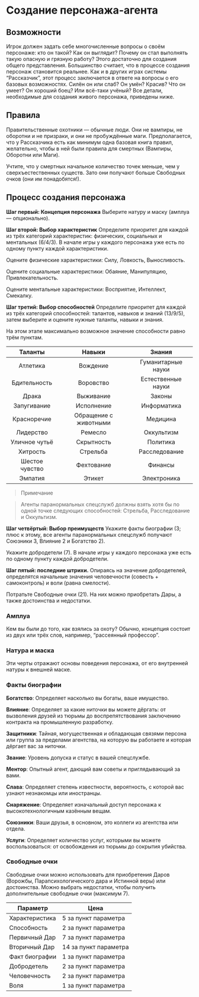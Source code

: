 # Создание персонажа-агента

## Возможности

Игрок должен задать себе многочисленные вопросы о своём персонаже: кто он такой? Как он выглядит? Почему он стал выполнять такую опасную и грязную работу? Этого достаточно для создания общего представления. Большинство считает, что в процессе создания персонаж становится реальнее. Как и в других играх системы “Рассказчик”, этот процесс заключается в ответе на вопросы о его базовых возможностях. Силён он или слаб? Он умён? Красив? Что он умеет? Он хороший боец? Или всё-таки учёный? Все детали, необходимые для создания живого персонажа, приведены ниже.

## Правила

Правительственные охотники — обычные люди. Они не вампиры, не оборотни и не призраки, и они не пробуждённые маги. Предполагается, что у Рассказчика есть как минимум одна базовая книга правил, желательно, чтобы в ней были правила для смертных (Вампиры, Оборотни или Маги).

Учтите, что у смертных начальное количество точек меньше, чем у сверхъестественных существ. Зато они получают больше Свободных очков (они им понадобятся!).

## Процесс создания персонажа

**Шаг первый: Концепция персонажа**
Выберите натуру и маску (амплуа — опционально).

**Шаг второй: Выбор характеристик**
Определите приоритет для каждой из трёх категорий характеристик: физических, социальных и ментальных (6/4/3). В начале игры у каждого персонажа уже есть по одному пункту каждой характеристики.

Оцените физические характеристики: Силу, Ловкость, Выносливость.

Оцените социальные характеристики: Обаяние, Манипуляцию, Привлекательность.

Оцените ментальные характеристики: Восприятие, Интеллект, Смекалку.

**Шаг третий: Выбор способностей**
Определите приоритет для каждой из трёх категорий способностей: талантов, навыков и знаний (13/9/5), затем выберите и оцените нужные таланты, навыки и знания.

На этом этапе максимально возможное значение способности равно трём пунктам.

|    Таланты     |        Навыки         |       Знания       |
|:--------------:|:---------------------:|:------------------:|
|    Атлетика    |       Вождение        | Гуманитарные науки |
|  Бдительность  |       Воровство       | Естественные науки |
|     Драка      |       Выживание       |       Законы       |
|  Запугивание   |      Исполнение       |    Информатика     |
|  Красноречие   | Обращение с животными |      Медицина      |
|   Лидерство    |        Ремесло        |     Оккультизм     |
| Уличное чутьё  |      Скрытность       |      Политика      |
|    Хитрость    |       Стрельба        |   Расследование    |
| Шестое чувство |      Фехтование       |      Финансы       |
|    Эмпатия     |        Этикет         |    Электроника     |
 

>Примечание

>Агенты паранормальных спецслужб должны взять хотя бы по одной точке следующих способностей: Стрельба, Расследование и Оккультизм.


**Шаг четвёртый: Выбор преимуществ**
Укажите факты биографии (3; плюс к этому, все агенты паранормальных спецслужб получают Союзники 3, Влияние 2 и Богатство 2).

Укажите добродетели (7). В начале игры у каждого персонажа уже есть по одному пункту каждой добродетели.

**Шаг пятый: последние штрихи.**
Опираясь на значение добродетелей, определятся начальные значения человечности (совесть + самоконтроль) и воли (равна смелости). 

Потратьте Свободные очки (21). На них можно приобретать Дары, а также достоинства и недостатки.

### Амплуа
Кем вы были до того, как взялись за охоту? Обычно, концепция состоит из двух или трёх слов, например, “рассеянный профессор”.

### Натура и маска
Эти черты отражают основы поведения персонажа, от его внутренней натуры к внешней маске. 

### Факты биографии

**Богатство**: Определяет насколько вы богаты, ваше имущество.

**Влияние**: Определяет за какие ниточки вы можете дёргать: от вызволения друзей из тюрьмы до воспрепятствования заключению контракта на промышленную разработку.

**Защитники**: Тайная, могущественная и обладающая связями персона или группа за пределами агентства, на которую вы работаете и которая дёргает вас за ниточки.

**Звание**: Уровень допуска и статус в вашей спецслужбе.

**Ментор**: Опытный агент, дающий вам советы и приглядывающий за вами.

**Слава**: Определяет степень известности, вероятность, с которой вас узнают незнакомцы или иностранцы.

**Снаряжение**: Определяет изначальный доступ персонажа к высокотехнологичным казённым вещам.

**Союзники**: Ваши друзья, в основном, это коллеги из агентства или отдела.

**Услуги**: Определяет количество услуг, которыми вы можете воспользоваться: от освобождения из тюрьмы до сокрытия убийства.


### Свободные очки
Свободные очки можно использовать для приобретения Даров (Ворожбы, Парапсихологического дара и Истинной веры) или достоинства. Можно выбрать недостатки, чтобы получить дополнительные свободные очки (максимум 7).

| Параметр       | Цена                  |  
| -------------- | --------------------- |
| Характеристика | 5 за пункт параметра  |
| Способность    | 2 за пункт параметра  |
| Первичный Дар  | 7 за пункт параметра  |
| Вторичный Дар  | 14 за пункт параметра |
| Факт биографии | 1 за пункт параметра  |
| Добродетель    | 2 за пункт параметра  |
| Человечность   | 2 за пункт параметра  |
| Воля           | 1 за пункт параметра  | 
